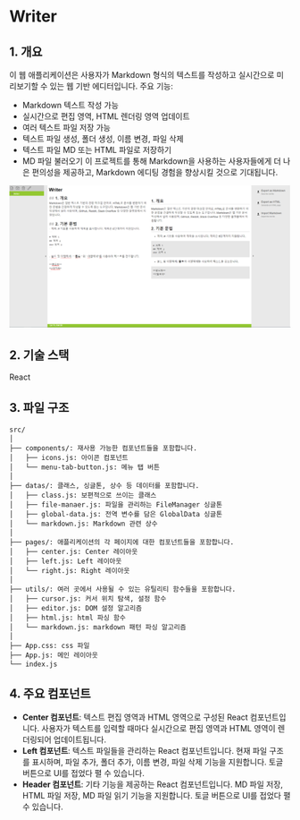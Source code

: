 # Writer
## 1. 개요
이 웹 애플리케이션은 사용자가 Markdown 형식의 텍스트를 작성하고 실시간으로 미리보기할 수 있는 웹 기반 에디터입니다.
주요 기능:
- Markdown 텍스트 작성 가능
- 실시간으로 편집 영역, HTML 렌더링 영역 업데이트
- 여러 텍스트 파일 저장 가능
- 텍스트 파일 생성, 폴더 생성, 이름 변경, 파일 삭제
- 텍스트 파일 MD 또는 HTML 파일로 저장하기
- MD 파일 불러오기
이 프로젝트를 통해 Markdown을 사용하는 사용자들에게 더 나은 편의성을 제공하고, Markdown 에디팅 경험을 향상시킬 것으로 기대됩니다.

![example](example.png)

## 2. 기술 스택
React

## 3. 파일 구조
```
src/
│
├── components/: 재사용 가능한 컴포넌트들을 포함합니다.
│   ├── icons.js: 아이콘 컴포넌트
│   └── menu-tab-button.js: 메뉴 탭 버튼
│
├── datas/: 클래스, 싱글톤, 상수 등 데이터를 포함합니다.
│   ├── class.js: 보편적으로 쓰이는 클래스
│   ├── file-manaer.js: 파일을 관리하는 FileManager 싱글톤
│   ├── global-data.js: 전역 변수를 담은 GlobalData 싱글톤
│   └── markdown.js: Markdown 관련 상수
│
├── pages/: 애플리케이션의 각 페이지에 대한 컴포넌트들을 포함합니다.
│   ├── center.js: Center 레이아웃
│   ├── left.js: Left 레이아웃
│   └── right.js: Right 레이아웃
│
├── utils/: 여러 곳에서 사용될 수 있는 유틸리티 함수들을 포함합니다.
│   ├── cursor.js: 커서 위치 탐색, 설정 함수
│   ├── editor.js: DOM 설정 알고리즘
│   ├── html.js: html 파싱 함수
│   └── markdown.js: markdown 패턴 파싱 알고리즘
│
├── App.css: css 파일
├── App.js: 메인 레이아웃
└── index.js
```

## 4. 주요 컴포넌트
- **Center 컴포넌트**: 텍스트 편집 영역과 HTML 영역으로 구성된 React 컴포넌트입니다. 사용자가 텍스트를 입력할 때마다 실시간으로 편집 영역과 HTML 영역이 렌더링되어 업데이트됩니다.
- **Left 컴포넌트**: 텍스트 파일들을 관리하는 React 컴포넌트입니다. 현재 파일 구조를 표시하며, 파일 추가, 폴더 추가, 이름 변경, 파일 삭제 기능을 지원합니다. 토글 버튼으로 UI를 접었다 펼 수 있습니다.
- **Header 컴포넌트**: 기타 기능을 제공하는 React 컴포넌트입니다. MD 파일 저장, HTML 파일 저장, MD 파일 읽기 기능을 지원합니다. 토글 버튼으로 UI를 접었다 펼 수 있습니다.
